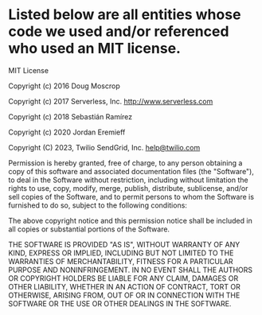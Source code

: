 # Listed below are all entities whose code we used and/or referenced who used an MIT license.

MIT License

Copyright (c) 2016 Doug Moscrop

Copyright (c) 2017 Serverless, Inc. http://www.serverless.com

Copyright (c) 2018 Sebastián Ramírez

Copyright (c) 2020 Jordan Eremieff

Copyright (C) 2023, Twilio SendGrid, Inc. <help@twilio.com>

Permission is hereby granted, free of charge, to any person obtaining a copy
of this software and associated documentation files (the "Software"), to deal
in the Software without restriction, including without limitation the rights
to use, copy, modify, merge, publish, distribute, sublicense, and/or sell
copies of the Software, and to permit persons to whom the Software is
furnished to do so, subject to the following conditions:

The above copyright notice and this permission notice shall be included in all
copies or substantial portions of the Software.

THE SOFTWARE IS PROVIDED "AS IS", WITHOUT WARRANTY OF ANY KIND, EXPRESS OR
IMPLIED, INCLUDING BUT NOT LIMITED TO THE WARRANTIES OF MERCHANTABILITY,
FITNESS FOR A PARTICULAR PURPOSE AND NONINFRINGEMENT. IN NO EVENT SHALL THE
AUTHORS OR COPYRIGHT HOLDERS BE LIABLE FOR ANY CLAIM, DAMAGES OR OTHER
LIABILITY, WHETHER IN AN ACTION OF CONTRACT, TORT OR OTHERWISE, ARISING FROM,
OUT OF OR IN CONNECTION WITH THE SOFTWARE OR THE USE OR OTHER DEALINGS IN THE
SOFTWARE.